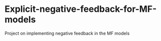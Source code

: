 # Explicit-negative-feedback-for-MF-models
Project on implementing negative feedback in the MF models
